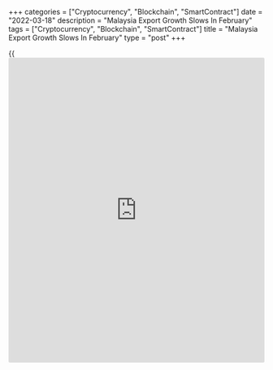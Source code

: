 +++
categories = ["Cryptocurrency", "Blockchain", "SmartContract"]
date = "2022-03-18"
description = "Malaysia Export Growth Slows In February"
tags = ["Cryptocurrency", "Blockchain", "SmartContract"]
title = "Malaysia Export Growth Slows In February"
type = "post"
+++

{{<iframe id="large-banner" src="https://www.bounty.group/#slide=16.0" width="100%" height="600" scrolling="no" style="border: 0px solid rgb(216, 221, 230); border-radius: 3px;">}}

Malaysia's exports and imports growth softened in February, data from
the statistical office showed on Friday.

Exports gained 16.8 percent year-on-year in February, after a 23.9
percent rise in January. Economists had expected a growth of 23.8
percent.

Imports increased 18.4 percent year-on-year in February, after a 26.7
percent growth in the previous month. Economists had forecast a rise of
25.6 percent.

The trade surplus increased to MYR 19.789 billion in February from MYR
17.877 billion in the same month last year. In December, the surplus was
MYR 18.561 billion.

Exports rose 5.2 percent monthly in February and imports gained 0.9
percent.

China and Singapore were the major country of destinations for
Malaysia's exports and origin of the country's imports in February.

For comments and feedback [contact](https://www.playgroundfx.com/contact/): editorial@rtt[news](https://www.letsplayfx.com/blog/forex-news-website/).com

[Economic News][1]

 **What parts of the world are seeing the best (and worst) economic
performances lately? Click[here][2] to check out our [Econ Scorecard][2]
and find out! See up-to-the-moment [ranking](https://www.playgroundfx.com/blog/crypto-exchange-ranking/)s for the best and worst
performers in [GDP][2], [unemployment rate][3], [inflation][4] and much
more.**

   1. www.rtt[news](https://www.letsplayfx.com/blog/forex-news-website/).com/Content/EconomicNews.aspx
   2. www.rtt[news](https://www.letsplayfx.com/blog/forex-news-website/).com/economic-scorecard/world-rank/GDP/highest-performance.aspx
   3. www.rtt[news](https://www.letsplayfx.com/blog/forex-news-website/).com/economic-scorecard/world-rank/unemployment-rate/lowest-performance.aspx
   4. www.rtt[news](https://www.letsplayfx.com/blog/forex-news-website/).com/economic-scorecard/world-rank/CPI/highest-performance.aspx